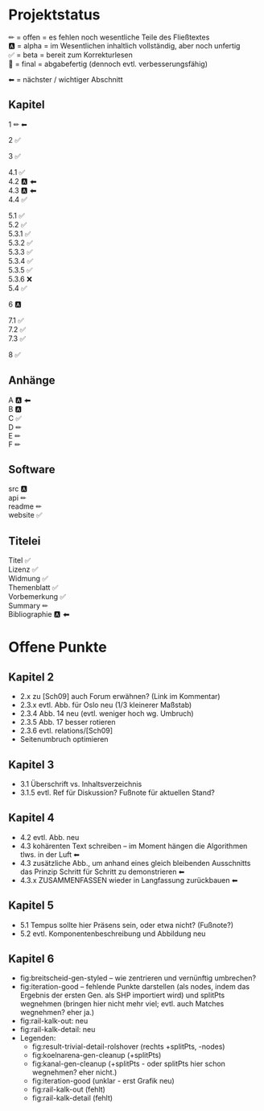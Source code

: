 Projektstatus
=============

✏	= offen = es fehlen noch wesentliche Teile des Fließtextes  
🅰	= alpha = im Wesentlichen inhaltlich vollständig, aber noch unfertig  
✅	= beta  = bereit zum Korrekturlesen  
🎉	= final = abgabefertig (dennoch evtl. verbesserungsfähig)

⬅ = nächster / wichtiger Abschnitt


Kapitel
-------

1 ✏ ⬅

2 ✅

3 ✅

4.1 ✅  
4.2 🅰 ⬅  
4.3 🅰 ⬅  
4.4 ✅

5.1 ✅  
5.2 ✅  
5.3.1 ✅  
5.3.2 ✅  
5.3.3 ✅  
5.3.4 ✅  
5.3.5 ✅  
5.3.6 ❌  
5.4 ✅

6 🅰

7.1 ✅  
7.2 ✅  
7.3 ✅

8 ✅


Anhänge
-------

A 🅰 ⬅  
B 🅰  
C ✅  
D ✏  
E ✏  
F ✏


Software
--------

src 🅰  
api ✏  
readme ✏  
website ✅


Titelei
-------

Titel ✅  
Lizenz ✅  
Widmung ✅  
Themenblatt ✅  
Vorbemerkung ✅  
Summary ✏  
Bibliographie 🅰 ⬅



Offene Punkte
=============

Kapitel 2
---------

- 2.x zu [Sch09] auch Forum erwähnen? (Link im Kommentar)
- 2.3.x evtl. Abb. für Oslo neu (1/3 kleinerer Maßstab)
- 2.3.4 Abb. 14 neu (evtl. weniger hoch wg. Umbruch)
- 2.3.5 Abb. 17 besser rotieren
- 2.3.6 evtl. relations/[Sch09]
- Seitenumbruch optimieren


Kapitel 3
---------

- 3.1 Überschrift vs. Inhaltsverzeichnis
- 3.1.5 evtl. Ref für Diskussion? Fußnote für aktuellen Stand?


Kapitel 4
---------

- 4.2 evtl. Abb. neu
- 4.3 kohärenten Text schreiben – im Moment hängen die Algorithmen tlws. in der Luft ⬅
- 4.3 zusätzliche Abb., um anhand eines gleich bleibenden Ausschnitts
  das Prinzip Schritt für Schritt zu demonstrieren ⬅
- 4.3.x ZUSAMMENFASSEN wieder in Langfassung zurückbauen ⬅


Kapitel 5
---------

- 5.1 Tempus sollte hier Präsens sein, oder etwa nicht? (Fußnote?)
- 5.2 evtl. Komponentenbeschreibung und Abbildung neu


Kapitel 6
---------

- fig:breitscheid-gen-styled – wie zentrieren und vernünftig umbrechen?
- fig:iteration-good – fehlende Punkte darstellen (als nodes, indem das Ergebnis der ersten Gen. als SHP importiert wird) und splitPts wegnehmen (bringen hier nicht mehr viel; evtl. auch Matches wegnehmen? eher ja.)
- fig:rail-kalk-out: neu
- fig:rail-kalk-detail: neu
- Legenden:
	- fig:result-trivial-detail-rolshover (rechts +splitPts, -nodes)
	- fig:koelnarena-gen-cleanup (+splitPts)
	- fig:kanal-gen-cleanup (+splitPts - oder splitPts hier schon wegnehmen? eher nicht.)
	- fig:iteration-good (unklar - erst Grafik neu)
	- fig:rail-kalk-out (fehlt)
	- fig:rail-kalk-detail (fehlt)
